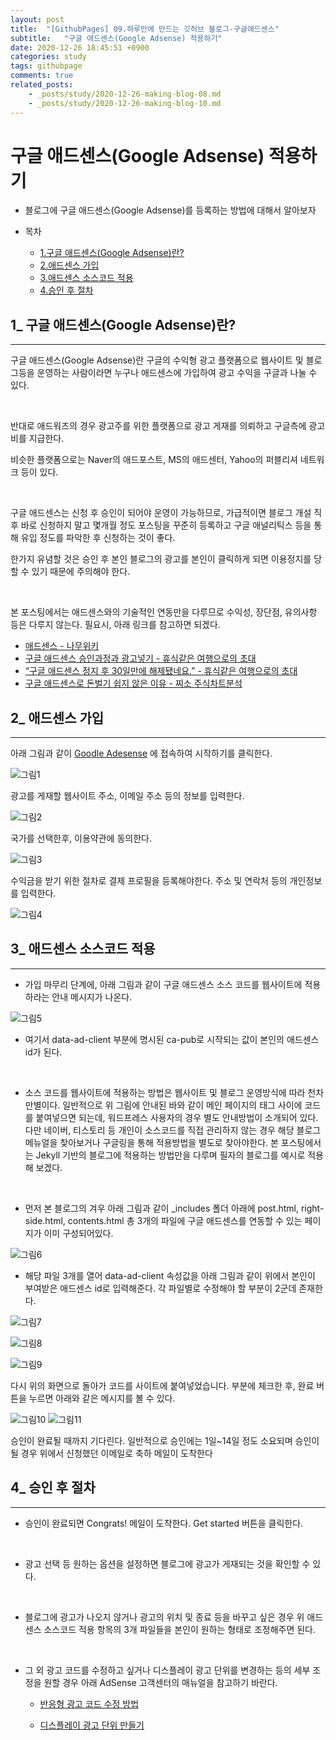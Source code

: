 ```yaml
---
layout: post
title:  "[GithubPages] 09.하루만에 만드는 깃허브 블로그-구글애드센스"
subtitle:   "구글 애드센스(Google Adsense) 적용하기"
date: 2020-12-26 18:45:51 +0900
categories: study
tags: githubpage
comments: true
related_posts:
    - _posts/study/2020-12-26-making-blog-08.md
    - _posts/study/2020-12-26-making-blog-10.md
---
```


# 구글 애드센스(Google Adsense) 적용하기

- 블로그에 구글 애드센스(Google Adsense)를 등록하는 방법에 대해서 알아보자

- 목차
    - [1.구글 애드센스(Google Adsense)란?](#1_-구글-애드센스(Google-Adsense)란?)
    - [2.애드센스 가입](#2_-애드센스-가입)
    - [3.애드센스 소스코드 적용](#3_-애드센스-소스코드-적용)
    - [4.승인 후 절차](#4_-승인-후-절차)



## 1_ 구글 애드센스(Google Adsense)란?
---
구글 애드센스(Google Adsense)란 구글의 수익형 광고 플랫폼으로 웹사이트 및 블로그등을 운영하는 사람이라면 누구나 애드센스에 가입하여 광고 수익을 구글과 나눌 수 있다.

​

반대로 애드워즈의 경우 광고주를 위한 플랫폼으로 광고 게재를 의뢰하고 구글측에 광고비를 지급한다. 

비슷한 플랫폼으로는 Naver의 애드포스트, MS의 애드센터, Yahoo의 퍼블리셔 네트워크 등이 있다.

​

구글 애드센스는 신청 후 승인이 되어야 운영이 가능하므로, 가급적이면 블로그 개설 직후 바로 신청하지 말고 몇개월 정도 포스팅을 꾸준히 등록하고 구글 애널리틱스 등을 통해 유입 정도를 파악한 후 신청하는 것이 좋다.

한가지 유념할 것은 승인 후 본인 블로그의 광고를 본인이 클릭하게 되면 이용정지를 당할 수 있기 때문에 주의해야 한다.

​

본 포스팅에서는 애드센스와의 기술적인 연동만을 다루므로 수익성, 장단점, 유의사항 등은 다루지 않는다. 필요시, 아래 링크를 참고하면 되겠다.

- [애드센스 - 나무위키](https://namu.wiki/w/%EC%95%A0%EB%93%9C%EC%84%BC%EC%8A%A4)
- [구글 애드센스 승인과정과 광고넣기 - 휴식같은 여행으로의 초대](https://invitetour.tistory.com/38)
- [ “구글 애드센스 정지 후 30일만에 해제됐네요.” - 휴식같은 여행으로의 초대](https://invitetour.tistory.com/128)
- [구글 애드센스로 돈벌기 쉽지 않은 이유 - 찌소 주식차트분석](https://jjisso.tistory.com/317)


## 2_ 애드센스 가입
---
아래 그림과 같이  [Goodle Adesense](https://www.google.co.kr/adsense/start/)  에 접속하여 시작하기를 클릭한다.

![그림1](../../../../assets/img/study/githubpages/9-1.jpeg)

광고를 게재할 웹사이트 주소, 이메일 주소 등의 정보를 입력한다.

![그림2](../../../../assets/img/study/githubpages/9-2.jpeg)

국가를 선택한후, 이용약관에 동의한다.

![그림3](../../../../assets/img/study/githubpages/9-3.jpeg)

수익금을 받기 위한 절차로 결제 프로필을 등록해야한다. 주소 및 연락처 등의 개인정보를 입력한다.

![그림4](../../../../assets/img/study/githubpages/9-4.jpeg)

## 3_ 애드센스 소스코드 적용
---
- 가입 마무리 단계에, 아래 그림과 같이 구글 애드센스 소스 코드를 웹사이트에 적용하라는 안내 메시지가 나온다.

![그림5](../../../../assets/img/study/githubpages/9-5.jpeg)

- 여기서 data-ad-client 부분에 명시된 ca-pub로 시작되는 값이 본인의 애드센스 id가 된다.

​

- 소스 코드를 웹사이트에 적용하는 방법은 웹사이트 및 블로그 운영방식에 따라 천차만별이다. 일반적으로 위 그림에 안내된 바와 같이 메인 페이지의 <head>태그 사이에 코드를 붙여넣으면 되는데, 워드프레스 사용자의 경우 별도 안내방법이 소개되어 있다. 다만 네이버, 티스토리 등 개인이 소스코드를 직접 관리하지 않는 경우 해당 블로그 메뉴얼을 찾아보거나 구글링을 통해 적용방법을 별도로 찾아야한다. 본 포스팅에서는 Jekyll 기반의 블로그에 적용하는 방법만을 다루며 필자의 블로그를 예시로 적용해 보겠다.

​

- 먼저 본 블로그의 겨우 아래 그림과 같이 _includes 폴더 아래에 post.html, right-side.html, contents.html 총 3개의 파일에 구글 애드센스를 연동할 수 있는 페이지가 이미 구성되어있다.

![그림6](../../../../assets/img/study/githubpages/9-6.jpeg)

- 해당 파일 3개를 열어 data-ad-client 속성값을 아래 그림과 같이 위에서 본인이 부여받은 애드센스 id로 입력해준다. 각 파일별로 수정해야 할 부분이 2군데 존재한다.

![그림7](../../../../assets/img/study/githubpages/9-7.jpeg)


![그림8](../../../../assets/img/study/githubpages/9-8.jpeg)


![그림9](../../../../assets/img/study/githubpages/9-9.jpeg)

다시 위의 화면으로 돌아가 코드를 사이트에 붙여넣었습니다. 부분에 체크한 후, 완료 버튼을 누르면 아래와 같은 메시지를 볼 수 있다.

![그림10](../../../../assets/img/study/githubpages/9-10.jpeg)
![그림11](../../../../assets/img/study/githubpages/9-11.jpeg)

승인이 완료될 때까지 기다린다. 일반적으로 승인에는 1일~14일 정도 소요되며 승인이 될 경우 위에서 신청했던 이메일로 축하 메일이 도착한다


## 4_ 승인 후 절차
---
- 승인이 완료되면 Congrats! 메일이 도착한다. Get started 버튼을 클릭한다.

​

- 광고 선택 등 원하는 옵션을 설정하면 블로그에 광고가 게재되는 것을 확인할 수 있다.

​

- 블로그에 광고가 나오지 않거나 광고의 위치 및 종료 등을 바꾸고 싶은 경우 위 애드센스 소스코드 적용 항목의 3개 파일들을 본인이 원하는 형태로 조정해주면 된다.

​

- 그 외 광고 코드를 수정하고 싶거나 디스플레이 광고 단위를 변경하는 등의 세부 조정을 원할 경우 아래 AdSense 고객센터의 매뉴얼을 참고하기 바란다.

    - [반응형 광고 코드 수정 방법](https://support.google.com/adsense/answer/9183363?hl=ko)

    - [디스플레이 광고 단위 만들기](https://support.google.com/adsense/answer/9274025?visit_id=637229849626433504-2364562223&rd=1)